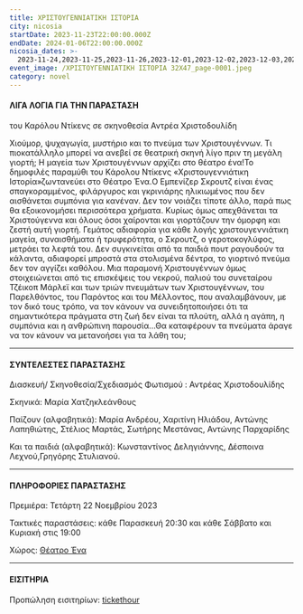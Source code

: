 ```yaml
---
title: ΧΡΙΣΤΟΥΓΕΝΝΙΑΤΙΚΗ ΙΣΤΟΡΙΑ
city: nicosia
startDate: 2023-11-23T22:00:00.000Z
endDate: 2024-01-06T22:00:00.000Z
nicosia_dates: >-
  2023-11-24,2023-11-25,2023-11-26,2023-12-01,2023-12-02,2023-12-03,2023-12-08,2023-12-09,2023-12-10,2023-12-15,2023-12-16,2023-12-17,2023-12-22,2023-12-23,2023-12-29,2023-12-30,2024-1-05,2024-1-07
event_image: /ΧΡΙΣΤΟΥΓΕΝΝΙΑΤΙΚΗ ΙΣΤΟΡΙΑ 32X47_page-0001.jpeg
category: novel
---
```


#### ΛΙΓΑ ΛΟΓΙΑ ΓΙΑ ΤΗΝ ΠΑΡΑΣΤΑΣΗ

του Καρόλου Ντίκενς σε σκηνοθεσία Αντρέα Χριστοδουλίδη

Χιούμορ, ψυχαγωγία, μυστήριο και το πνεύμα των Χριστουγέννων. Τι πιοκατάλληλο μπορεί να ανεβεί σε θεατρική σκηνή λίγο πριν τη μεγάλη γιορτή; Η μαγεία των Χριστουγέννων αρχίζει στο θέατρο ένα!Το δημοφιλές παραμύθι του Κάρολου Ντίκενς «Χριστουγεννιάτικη Ιστορία»ζωντανεύει στο Θέατρο Ένα.O Εμπενίζερ Σκρουτζ είναι ένας σπαγκοραμμένος, φιλάργυρος και γκρινιάρης ηλικιωμένος που δεν αισθάνεται συμπόνια για κανέναν. Δεν τον νοιάζει τίποτε άλλο, παρά πως θα εξοικονομήσει περισσότερα χρήματα. Κυρίως όμως απεχθάνεται τα Χριστούγεννα και όλους όσοι χαίρονται και γιορτάζουν την όμορφη και ζεστή αυτή γιορτή. Γεμάτος αδιαφορία για κάθε λογής χριστουγεννιάτικη μαγεία, συναισθήματα ή τρυφερότητα, ο Σκρουτζ, ο γεροτοκογλύφος, μετράει τα λεφτά του. Δεν συγκινείται από τα παιδιά πουτ ραγουδούν τα κάλαντα, αδιαφορεί μπροστά στα στολισμένα δέντρα, το γιορτινό πνεύμα δεν τον αγγίζει καθόλου. Μια παραμονή Χριστουγέννων όμως στοιχειώνεται από τις επισκέψεις του νεκρού, παλιού του συνεταίρου Τζέικοπ Μάρλεϊ και των τριών πνευμάτων των Χριστουγέννων, του Παρελθόντος, του Παρόντος και του Μέλλοντος, που αναλαμβάνουν, με τον δικό τους τρόπο, να τον κάνουν να συνειδητοποιήσει ότι τα σημαντικότερα πράγματα στη ζωή δεν είναι τα πλούτη, αλλά η αγάπη, η συμπόνια και η ανθρώπινη παρουσία…Θα καταφέρουν τα πνεύματα άραγε να τον κάνουν να μετανοήσει για τα λάθη του;

***

#### ΣΥΝΤΕΛΕΣΤΕΣ ΠΑΡΑΣΤΑΣΗΣ

Διασκευή/ Σκηνοθεσία/Σχεδιασμός Φωτισμού	: Αντρέας Χριστοδουλίδης

Σκηνικά: Μαρία Χατζηκλεάνθους

Παίζουν (αλφαβητικά):	Μαρία Ανδρέου, Χαριτίνη Ηλιάδου, Αντώνης Λαπηθιώτης, Στέλιος Μαρτάς, Σωτήρης Μεστάνας, Αντώνης Παρχαρίδης

Και τα παιδιά (αλφαβητικά):	Κωνσταντίνος Δεληγιάννης, Δέσποινα Λεχνού,Γρηγόρης Στυλιανού.

***

#### ΠΛΗΡΟΦΟΡΙΕΣ ΠΑΡΑΣΤΑΣΗΣ

Πρεμιέρα:	Τετάρτη 22 Νοεμβρίου 2023

Τακτικές παραστάσεις:	κάθε Παρασκευή 20:30 και κάθε Σάββατο και Κυριακή στις 19:00

Χώρος: [Θέατρο Ένα](https://www.google.com/maps/place/%CE%98%CE%AD%CE%B1%CF%84%CF%81%CE%BF+%CE%88%CE%BD%CE%B1/@35.1748796,33.3685914,17z/data=!3m1!4b1!4m6!3m5!1s0x14de17d610346927:0x63d4f1251d13c850!8m2!3d35.1748796!4d33.3711663!16s%2Fg%2F11f61gz69f?entry=ttu)

***

#### ΕΙΣΙΤΗΡΙΑ

Προπώληση εισιτηρίων:	[tickethour](https://www.ticketmaster.cy/)
